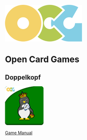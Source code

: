 ![](./logo_OCG.png)

# Open Card Games

## Doppelkopf

![](./Doppelkopf/logo_doppelkopf_OCG.png)

[Game Manual](./Doppelkopf/README_-_Doppelkopf.md)

